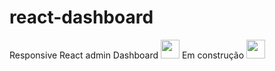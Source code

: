 # react-dashboard
Responsive React admin Dashboard 
  <img width="30px" margin="0px" src="https://emojis.slackmojis.com/emojis/images/1643509243/41425/working.png?1643509243">  Em construção <img width="30px" margin="0px" src="https://emojis.slackmojis.com/emojis/images/1643509243/41425/working.png?1643509243">

  <!-- 13:52 -->
  <!-- 1:04:48  -->
  <!-- 1:26:56 -->
  <!-- 1:40:18 -->

